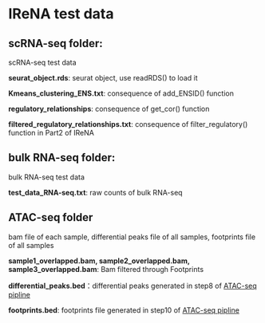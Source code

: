 # IReNA test data
## scRNA-seq folder:
scRNA-seq test data

**seurat_object.rds**: seurat object, use readRDS() to load it

**Kmeans_clustering_ENS.txt**: consequence of add_ENSID() function

**regulatory_relationships**: consequence of get_cor() function

**filtered_regulatory_relationships.txt**: consequence of filter_regulatory() function in Part2 of IReNA


## bulk RNA-seq folder:
bulk RNA-seq test data

**test_data_RNA-seq.txt**: raw counts of bulk RNA-seq

## ATAC-seq folder
bam file of each sample, differential peaks file of all samples, footprints file of all samples

**sample1_overlapped.bam, sample2_overlapped.bam, sample3_overlapped.bam**: Bam filtered through Footprints

**differential_peaks.bed**：differential peaks generated in step8 of [ATAC-seq pipline](https://github.com/jiang-junyao/ATAC-seq-pipline)

**footprints.bed**: footprints file generated in step10 of [ATAC-seq pipline](https://github.com/jiang-junyao/ATAC-seq-pipline)
